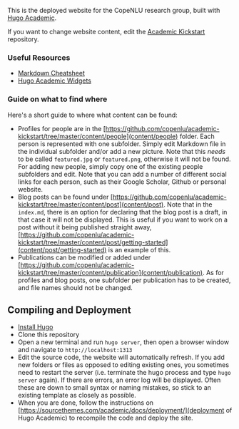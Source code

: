 This is the deployed website for the CopeNLU research group, built with [Hugo Academic](https://sourcethemes.com/academic). 

If you want to change website content, edit the [Academic Kickstart](https://github.com/copenlu/academic-kickstart) repository.


### Useful Resources

- [Markdown Cheatsheet](https://github.com/adam-p/markdown-here/wiki/Markdown-Cheatsheet)
- [Hugo Academic Widgets](https://sourcethemes.com/academic/docs/widgets/) 


### Guide on what to find where

Here's a short guide to where what content can be found:

- Profiles for people are in the [https://github.com/copenlu/academic-kickstart/tree/master/content/people](content/people) folder. Each person is represented with one subfolder. Simply edit Markdown file in the individual subfolder and/or add a new picture. Note that this *needs* to be called `featured.jpg` or `featured.png`, otherwise it will not be found. For adding new people, simply copy one of the existing people subfolders and edit. Note that you can add a number of different social links for each person, such as their Google Scholar, Github or personal website.
- Blog posts can be found under [https://github.com/copenlu/academic-kickstart/tree/master/content/post](content/post). Note that in the `index.md`, there is an option for declaring that the blog post is a draft, in that case it will not be displayed. This is useful if you want to work on a post without it being published straight away, [https://github.com/copenlu/academic-kickstart/tree/master/content/post/getting-started](content/post/getting-started) is an example of this.
- Publications can be modified or added under [https://github.com/copenlu/academic-kickstart/tree/master/content/publication](content/publication). As for profiles and blog posts, one subfolder per publication has to be created, and file names should not be changed.


## Compiling and Deployment 

- [Install Hugo](https://gohugo.io/getting-started/quick-start/)
- Clone this repository
- Open a new terminal and run `hugo server`, then open a browser window and navigate to `http://localhost:1313`
- Edit the source code, the website will automatically refresh. If you add new folders or files as opposed to editing existing ones, you sometimes need to restart the server (i.e. terminate the hugo process and type `hugo server` again). If there are errors, an error log will be displayed. Often these are down to small syntax or naming mistakes, so stick to an existing template as closely as possible.
- When you are done, follow the instructions on [https://sourcethemes.com/academic/docs/deployment/](deployment of Hugo Academic) to recompile the code and deploy the site.
